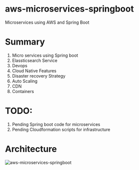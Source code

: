 # aws-microservices-springboot
Microservices using AWS and Spring Boot

# Summary
1) Micro services using Spring boot
2) Elassticsearch Service
2) Devops
3) Cloud Native Features
4) Disaster recovery Strategy
5) Auto Scaling
6) CDN
7) Containers 

# TODO:
1) Pending Spring boot code for microservices
2) Pending Cloudformation scripts for infrastructure

# Architecture
![aws-microservices-springboot](https://user-images.githubusercontent.com/43684464/58757362-b79b8f00-84d0-11e9-80bc-12e7dd51a2a7.png)
